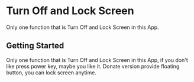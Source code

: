 # Turn Off and Lock Screen
Only one function that is Turn Off and Lock Screen in this App.

## Getting Started
Only one function that is Turn Off and Lock Screen in this App, if you don't like press power key, maybe you like it.
Donate version provide floating button, you can lock screen anytime.
